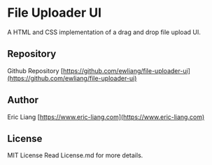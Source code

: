 # File Uploader UI
A HTML and CSS implementation of a drag and drop file upload UI.

## Repository
Github Repository [https://github.com/ewliang/file-uploader-ui](https://github.com/ewliang/file-uploader-ui)

## Author
Eric Liang [https://www.eric-liang.com](https://www.eric-liang.com)

## License
MIT License
Read License.md for more details.
